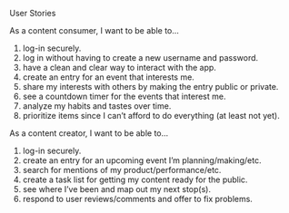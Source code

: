 User Stories

As a content consumer, I want to be able to...

1.	log-in securely.
2.	log in without having to create a new username and password.
3.	have a clean and clear way to interact with the app.
4.	create an entry for an event that interests me.
5.	share my interests with others by making the entry public or private.
6.	see a countdown timer for the events that interest me.
7.	analyze my habits and tastes over time.
8.	prioritize items since I can’t afford to do everything (at least not yet).

As a content creator, I want to be able to...

1.	log-in securely.
2.	create an entry for an upcoming event I’m planning/making/etc.
3.	search for mentions of my product/performance/etc.
4.	create a task list for getting my content ready for the public.
5.	see where I’ve been and map out my next stop(s).
6.	respond to user reviews/comments and offer to fix problems.
